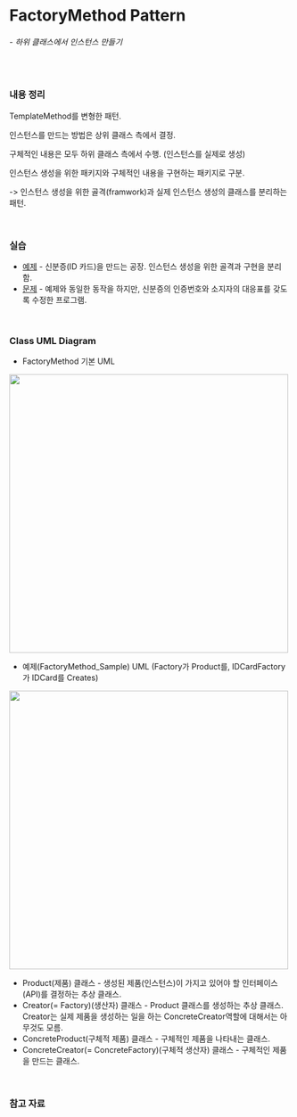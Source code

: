 # FactoryMethod Pattern
###### - 하위 클래스에서 인스턴스 만들기
<br />

### 내용 정리

TemplateMethod를 변형한 패턴.

인스턴스를 만드는 방법은 상위 클래스 측에서 결정.

구체적인 내용은 모두 하위 클래스 측에서 수행. (인스턴스를 실제로 생성)

인스턴스 생성을 위한 패키지와 구체적인 내용을 구현하는 패키지로 구분.

-> 인스턴스 생성을 위한 골격(framwork)과 실제 인스턴스 생성의 클래스를 분리하는 패턴.

<br />

### 실습
* [예제](./FactoryMethod_Sample) - 신분증(ID 카드)을 만드는 공장. 인스턴스 생성을 위한 골격과 구현을 분리함.
* [문제](./FactoryMethod_A2) - 예제와 동일한 동작을 하지만, 신분증의 인증번호와 소지자의 대응표를 갖도록 수정한 프로그램.

<br />

### Class UML Diagram
* FactoryMethod 기본 UML    
<img src="https://user-images.githubusercontent.com/35367660/114259163-0ab4c600-9a07-11eb-87bf-844cacd77c2a.PNG" width="500">

* 예제(FactoryMethod_Sample) UML (Factory가 Product를, IDCardFactory가 IDCard를 Creates)    
<img src="https://user-images.githubusercontent.com/35367660/113965833-0fdc0e80-9869-11eb-8479-c552fa30b9c4.PNG" width="500">    

* Product(제품) 클래스 - 생성된 제품(인스턴스)이 가지고 있어야 할 인터페이스(API)를 결정하는 추상 클래스.
* Creator(= Factory)(생산자) 클래스 - Product 클래스를 생성하는 추상 클래스. Creator는 실제 제품을 생성하는 일을 하는 ConcreteCreator역할에 대해서는 아무것도 모름.
* ConcreteProduct(구체적 제품) 클래스 - 구체적인 제품을 나타내는 클래스.
* ConcreteCreator(= ConcreteFactory)(구체적 생산자) 클래스 - 구체적인 제품을 만드는 클래스.
<br />

### 참고 자료

